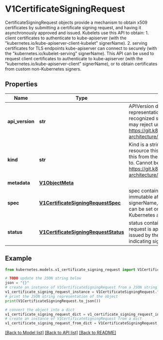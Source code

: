 # V1CertificateSigningRequest

CertificateSigningRequest objects provide a mechanism to obtain x509 certificates by submitting a certificate signing request, and having it asynchronously approved and issued.  Kubelets use this API to obtain:  1. client certificates to authenticate to kube-apiserver (with the \"kubernetes.io/kube-apiserver-client-kubelet\" signerName).  2. serving certificates for TLS endpoints kube-apiserver can connect to securely (with the \"kubernetes.io/kubelet-serving\" signerName).  This API can be used to request client certificates to authenticate to kube-apiserver (with the \"kubernetes.io/kube-apiserver-client\" signerName), or to obtain certificates from custom non-Kubernetes signers.

## Properties

Name | Type | Description | Notes
------------ | ------------- | ------------- | -------------
**api_version** | **str** | APIVersion defines the versioned schema of this representation of an object. Servers should convert recognized schemas to the latest internal value, and may reject unrecognized values. More info: https://git.k8s.io/community/contributors/devel/sig-architecture/api-conventions.md#resources | [optional] 
**kind** | **str** | Kind is a string value representing the REST resource this object represents. Servers may infer this from the endpoint the client submits requests to. Cannot be updated. In CamelCase. More info: https://git.k8s.io/community/contributors/devel/sig-architecture/api-conventions.md#types-kinds | [optional] 
**metadata** | [**V1ObjectMeta**](V1ObjectMeta.md) |  | [optional] 
**spec** | [**V1CertificateSigningRequestSpec**](V1CertificateSigningRequestSpec.md) | spec contains the certificate request, and is immutable after creation. Only the request, signerName, expirationSeconds, and usages fields can be set on creation. Other fields are derived by Kubernetes and cannot be modified by users. | 
**status** | [**V1CertificateSigningRequestStatus**](V1CertificateSigningRequestStatus.md) | status contains information about whether the request is approved or denied, and the certificate issued by the signer, or the failure condition indicating signer failure. | [optional] 

## Example

```python
from kubernetes.models.v1_certificate_signing_request import V1CertificateSigningRequest

# TODO update the JSON string below
json = "{}"
# create an instance of V1CertificateSigningRequest from a JSON string
v1_certificate_signing_request_instance = V1CertificateSigningRequest.from_json(json)
# print the JSON string representation of the object
print(V1CertificateSigningRequest.to_json())

# convert the object into a dict
v1_certificate_signing_request_dict = v1_certificate_signing_request_instance.to_dict()
# create an instance of V1CertificateSigningRequest from a dict
v1_certificate_signing_request_from_dict = V1CertificateSigningRequest.from_dict(v1_certificate_signing_request_dict)
```
[[Back to Model list]](../README.md#documentation-for-models) [[Back to API list]](../README.md#documentation-for-api-endpoints) [[Back to README]](../README.md)


